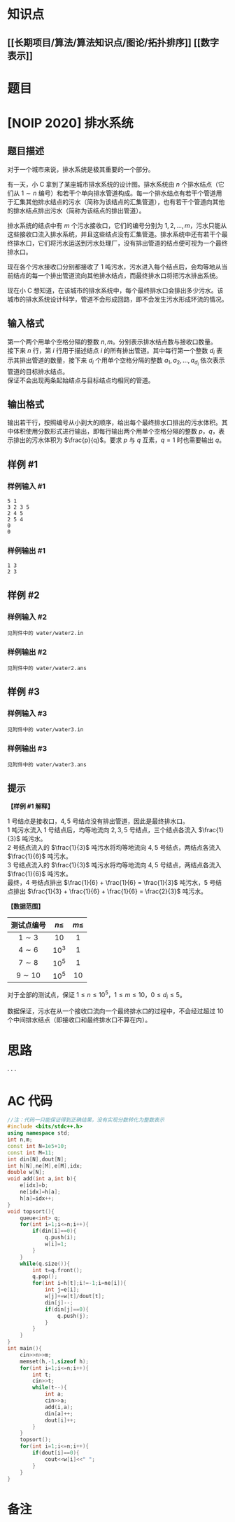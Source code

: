 # 知识点
  ## [[长期项目/算法/算法知识点/图论/拓扑排序]] [[数字表示]]
# 题目
 # [NOIP 2020] 排水系统

## 题目描述

对于一个城市来说，排水系统是极其重要的一个部分。

有一天，小 C 拿到了某座城市排水系统的设计图。排水系统由 $n$ 个排水结点（它们从 $1 \sim n$ 编号）和若干个单向排水管道构成。每一个排水结点有若干个管道用于汇集其他排水结点的污水（简称为该结点的汇集管道），也有若干个管道向其他的排水结点排出污水（简称为该结点的排出管道）。

排水系统的结点中有 $m$ 个污水接收口，它们的编号分别为 $1, 2, \ldots , m$，污水只能从这些接收口流入排水系统，并且这些结点没有汇集管道。排水系统中还有若干个最终排水口，它们将污水运送到污水处理厂，没有排出管道的结点便可视为一个最终排水口。

现在各个污水接收口分别都接收了 $1$ 吨污水，污水进入每个结点后，会均等地从当前结点的每一个排出管道流向其他排水结点，而最终排水口将把污水排出系统。

现在小 C 想知道，在该城市的排水系统中，每个最终排水口会排出多少污水。该城市的排水系统设计科学，管道不会形成回路，即不会发生污水形成环流的情况。

## 输入格式

第一个两个用单个空格分隔的整数 $n, m$。分别表示排水结点数与接收口数量。  
接下来 $n$ 行，第 $i$ 行用于描述结点 $i$ 的所有排出管道。其中每行第一个整数 $d_i$ 表示其排出管道的数量，接下来 $d_i$ 个用单个空格分隔的整数 $a_1, a_2, \ldots , a_{d_i}$ 依次表示管道的目标排水结点。  
保证不会出现两条起始结点与目标结点均相同的管道。

## 输出格式

输出若干行，按照编号从小到大的顺序，给出每个最终排水口排出的污水体积。其中体积使用分数形式进行输出，即每行输出两个用单个空格分隔的整数 $p$，$q$，表示排出的污水体积为 $\frac{p}{q}$。要求 $p$ 与 $q$ 互素，$q = 1$ 时也需要输出 $q$。

## 样例 #1

### 样例输入 #1

```
5 1
3 2 3 5
2 4 5
2 5 4
0
0
```

### 样例输出 #1

```
1 3
2 3
```

## 样例 #2

### 样例输入 #2

```
见附件中的 water/water2.in
```

### 样例输出 #2

```
见附件中的 water/water2.ans
```

## 样例 #3

### 样例输入 #3

```
见附件中的 water/water3.in
```

### 样例输出 #3

```
见附件中的 water/water3.ans
```

## 提示

**【样例 #1 解释】**

$1$ 号结点是接收口，$4, 5$ 号结点没有排出管道，因此是最终排水口。  
$1$ 吨污水流入 $1$ 号结点后，均等地流向 $2, 3, 5$ 号结点，三个结点各流入 $\frac{1}{3}$ 吨污水。  
$2$ 号结点流入的 $\frac{1}{3}$ 吨污水将均等地流向 $4, 5$ 号结点，两结点各流入 $\frac{1}{6}$ 吨污水。  
$3$ 号结点流入的 $\frac{1}{3}$ 吨污水将均等地流向 $4, 5$ 号结点，两结点各流入 $\frac{1}{6}$ 吨污水。  
最终，$4$ 号结点排出 $\frac{1}{6} + \frac{1}{6} = \frac{1}{3}$ 吨污水，$5$ 号结点排出 $\frac{1}{3} + \frac{1}{6} + \frac{1}{6} = \frac{2}{3}$ 吨污水。

**【数据范围】**

| 测试点编号 | $n \le$ | $m \le$ |
|:-:|:-:|:-:|
| $1 \sim 3$ | $10$ | $1$ |
| $4 \sim 6$ | ${10}^3$ | $1$ |
| $7 \sim 8$ | ${10}^5$ | $1$ |
| $9 \sim 10$ | ${10}^5$ | $10$ |

对于全部的测试点，保证 $1 \le n \le {10}^5$，$1 \le m \le 10$，$0 \le d_i \le 5$。

数据保证，污水在从一个接收口流向一个最终排水口的过程中，不会经过超过 $10$ 个中间排水结点（即接收口和最终排水口不算在内）。

# 思路
·
·
·
# AC 代码
```cpp
//注：代码一只能保证得到正确结果，没有实现分数转化为整数表示
#include <bits/stdc++.h>
using namespace std;
int n,m;
const int N=1e5+10;
const int M=11;
int din[N],dout[N];
int h[N],ne[M],e[M],idx;
double w[N];
void add(int a,int b){
	e[idx]=b;
	ne[idx]=h[a];
	h[a]=idx++;
}
void topsort(){
	queue<int> q;
	for(int i=1;i<=n;i++){
		if(din[i]==0){
			q.push(i);
			w[i]=1;
		}
	}
	while(q.size()){
		int t=q.front();
		q.pop();
		for(int i=h[t];i!=-1;i=ne[i]){
			int j=e[i];
			w[j]+=w[t]/dout[t];
			din[j]--;
			if(din[j]==0){
				q.push(j);
			}
		}
	} 
}
int main(){
	cin>>n>>m;
	memset(h,-1,sizeof h);
	for(int i=1;i<=n;i++){
		int t;
		cin>>t;
		while(t--){
			int a;
			cin>>a;
			add(i,a);
			din[a]++;
			dout[i]++;
		}
	}
	topsort();
	for(int i=1;i<=n;i++){
		if(dout[i]==0){
			cout<<w[i]<<" ";
		}
	}
}
```
# 备注

